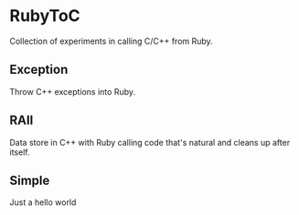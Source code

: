 # RubyToC #
Collection of experiments in calling C/C++ from Ruby.

## Exception ##
Throw C++ exceptions into Ruby.

## RAII ##
Data store in C++ with Ruby calling code that's natural and cleans up after itself.

## Simple ##
Just a hello world